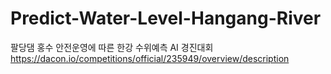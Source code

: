 # Predict-Water-Level-Hangang-River
팔당댐 홍수 안전운영에 따른 한강 수위예측 AI 경진대회 https://dacon.io/competitions/official/235949/overview/description
